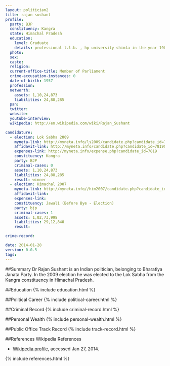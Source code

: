 ```yaml
---
layout: politician2
title: rajan sushant
profile: 
  party: BJP
  constituency: Kangra
  state: Himachal Pradesh
  education: 
    level: Graduate
    details: professional l.l.b. , hp university shimla in the year 1988
  photo: 
  sex: 
  caste: 
  religion: 
  current-office-title: Member of Parliament
  crime-accusation-instances: 0
  date-of-birth: 1957
  profession: 
  networth: 
    assets: 1,10,24,873
    liabilities: 24,88,285
  pan: 
  twitter: 
  website: 
  youtube-interview: 
  wikipedia: http://en.wikipedia.com/wiki/Rajan_Sushant

candidature: 
  - election: Lok Sabha 2009
    myneta-link: http://myneta.info/ls2009/candidate.php?candidate_id=7819
    affidavit-link: http://myneta.info/candidate.php?candidate_id=7819&scan=original
    expenses-link: http://myneta.info/expense.php?candidate_id=7819
    constituency: Kangra 
    party: BJP
    criminal-cases: 0
    assets: 1,10,24,873
    liabilities: 24,88,285
    result: winner 
  - election: Himachal 2007
    myneta-link: http://myneta.info//him2007/candidate.php?candidate_id=55
    affidavit-link: 
    expenses-link: 
    constituency: Jawali (Before Bye - Election) 
    party: bjp
    criminal-cases: 1
    assets: 1,02,73,998
    liabilities: 29,12,840
    result:  

crime-record: 

date: 2014-01-28
version: 0.0.5
tags: 
---
```

##Summary
Dr Rajan Sushant is an Indian politician, belonging to Bharatiya Janata Party. In the 2009 election he was elected to the Lok Sabha from the Kangra constituency in Himachal Pradesh.


##Education
{% include education.html %}


##Political Career
{% include political-career.html %}


##Criminal Record
{% include criminal-record.html %}


##Personal Wealth
{% include personal-wealth.html %}


##Public Office Track Record
{% include track-record.html %}


##References
Wikipedia References
- [Wikipedia profile]({{page.profile.wikipedia}}), accessed Jan 27, 2014.



{% include references.html %}